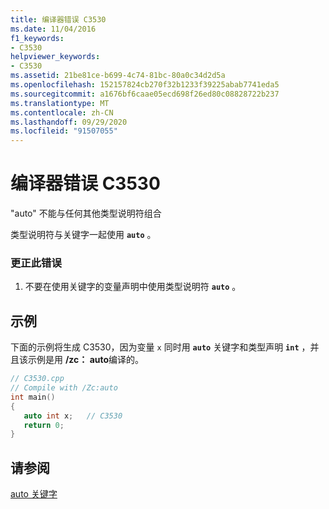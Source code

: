 ```yaml
---
title: 编译器错误 C3530
ms.date: 11/04/2016
f1_keywords:
- C3530
helpviewer_keywords:
- C3530
ms.assetid: 21be81ce-b699-4c74-81bc-80a0c34d2d5a
ms.openlocfilehash: 152157824cb270f32b1233f39225abab7741eda5
ms.sourcegitcommit: a1676bf6caae05ecd698f26ed80c08828722b237
ms.translationtype: MT
ms.contentlocale: zh-CN
ms.lasthandoff: 09/29/2020
ms.locfileid: "91507055"
---
```

# <a name="compiler-error-c3530"></a>编译器错误 C3530

"auto" 不能与任何其他类型说明符组合

类型说明符与关键字一起使用 **`auto`** 。

### <a name="to-correct-this-error"></a>更正此错误

1. 不要在使用关键字的变量声明中使用类型说明符 **`auto`** 。

## <a name="example"></a>示例

下面的示例将生成 C3530，因为变量 `x` 同时用 **`auto`** 关键字和类型声明 **`int`** ，并且该示例是用 **/zc： auto**编译的。

```cpp
// C3530.cpp
// Compile with /Zc:auto
int main()
{
   auto int x;   // C3530
   return 0;
}
```

## <a name="see-also"></a>请参阅

[auto 关键字](../../cpp/auto-cpp.md)
